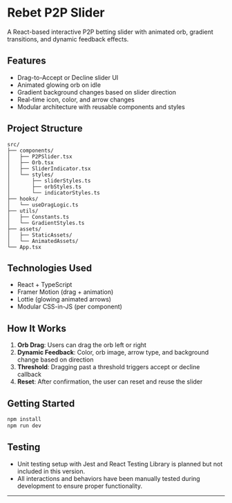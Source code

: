 # Rebet P2P Slider

A React-based interactive P2P betting slider with animated orb, gradient transitions, and dynamic feedback effects.

## Features

* Drag-to-Accept or Decline slider UI
* Animated glowing orb on idle
* Gradient background changes based on slider direction
* Real-time icon, color, and arrow changes
* Modular architecture with reusable components and styles

## Project Structure

```
src/
├── components/
│   ├── P2PSlider.tsx
│   ├── Orb.tsx
│   ├── SliderIndicator.tsx
│   └── styles/
│       ├── sliderStyles.ts
│       ├── orbStyles.ts
│       └── indicatorStyles.ts
├── hooks/
│   └── useDragLogic.ts
├── utils/
│   ├── Constants.ts
│   └── GradientStyles.ts
├── assets/
│   ├── StaticAssets/
│   └── AnimatedAssets/
└── App.tsx
```

## Technologies Used

* React + TypeScript
* Framer Motion (drag + animation)
* Lottie (glowing animated arrows)
* Modular CSS-in-JS (per component)

## How It Works

1. **Orb Drag**: Users can drag the orb left or right
2. **Dynamic Feedback**: Color, orb image, arrow type, and background change based on direction
3. **Threshold**: Dragging past a threshold triggers accept or decline callback
4. **Reset**: After confirmation, the user can reset and reuse the slider

## Getting Started

```bash
npm install
npm run dev
```
## Testing

* Unit testing setup with Jest and React Testing Library is planned but not included in this version.  
* All interactions and behaviors have been manually tested during development to ensure proper functionality.

---

